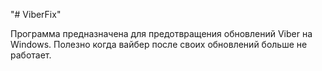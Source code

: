 "# ViberFix" 

Программа предназначена для предотвращения обновлений Viber на Windows.
Полезно когда вайбер после своих обновлений больше не работает.
